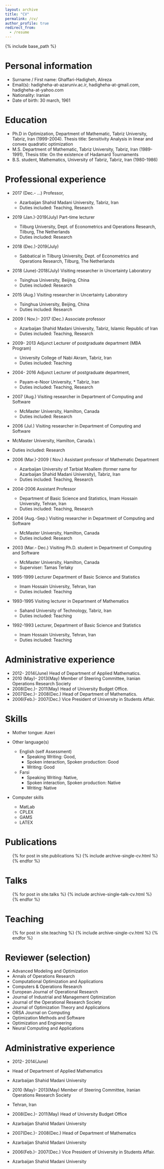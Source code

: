 ```yaml
---
layout: archive
title: "CV"
permalink: /cv/
author_profile: true
redirect_from:
  - /resume
---
```


{% include base_path %}

Personal information
======
* Surname / First name: Ghaffari-Hadigheh, Alireza
* Email(s): hadigheha-at-azaruniv.ac.ir, hadigheha-at-gmail.com, hadigheha-at-yahoo.com
* Nationality: Iranian
* Date of birth: 30 march, 1961

Education
======
* Ph.D in Optimization, Department of Mathematic, Tabriz University, Tabriz, Iran (1999-2004). Thesis title: Sensitivity Analysis in linear and convex quadratic optimization
* M.S. Department of Mathematic, Tabriz University, Tabriz, Iran (1989-1991), Thesis title: On the existence of Hadamard Tournaments
* B.S. student, Mathematics, University of Tabriz, Tabriz, Iran (1980-1986)

Professional experience
======
* 2017 (Dec.- ...) Professor, 
  * Azarbaijan Shahid Madani University, Tabriz, Iran 
  * Duties included: Teaching, Research

* 2019 (Jan.)-2019(July) Part-time lecturer
  * Tilburg University, Dept. of Econometrics and Operations Research, Tilburg, The Netherlands
  * Duties included: Research
  
* 2018 (Dec.)-2019(July) 
  * Sabbatical in Tilburg University, Dept. of Econometrics and Operations Research, Tilburg, The Netherlands

* 2018 (June)-2018(July) Visiting researcher in Uncertainty Laboratory 
  * Tsinghua University, Beijing, China
  * Duties included: Research


* 2015 (Aug.) Visiting researcher in Uncertainty Laboratory
  * Tsinghua University, Beijing, China
  * Duties included: Research

* 2009 ( Nov.)- 2017 (Dec.) Associate professor
  * Azarbaijan Shahid Madani University, Tabriz, Islamic Republic of Iran
  * Duties included: Teaching, Research


* 2009- 2013 Adjunct Lecturer of postgraduate department (MBA Program)
  * University College of Nabi Akram, Tabriz, Iran
  * Duties included: Teaching


* 2004- 2016  Adjunct Lecturer of postgraduate department, 
  * Payam-e-Noor University, * Tabriz, Iran
  * Duties included: Teaching, Research


* 2007 (Aug.) Visiting researcher in Department of Computing and Software  
  * McMaster University, Hamilton, Canada
  * Duties included:  Research


* 2006 (Jul.) Visiting researcher in Department of Computing and Software
 * McMaster University,  Hamilton, Canada.\
  * Duties included: Research


* 2006 (Mar.)-2009 ( Nov.) Assistant professor of Mathematic Department
  * Azarbaijan University of Tarbiat Moallem (former name for Azarbaijan Shahid Madani University),  Tabriz, Iran
  * Duties included: Teaching, Research


* 2004-2006 Assistant Professor
  * Department of Basic Science and Statistics, Imam Hossain University, Tehran, Iran
  * Duties included: Teaching, Research


* 2004 (Aug.-Sep.) Visiting researcher in Department of Computing and Software
  * McMaster University, Hamilton, Canada
  * Duties included: Research


* 2003 (Mar.- Dec.) Visiting Ph.D. student in Department of Computing and Software
  * McMaster University, Hamilton, Canada
  * Superviser: Tamas Terlaky

* 1995-1999 Lecturer Department of Basic Science and Statistics
  * Imam Hossain University,  Tehran, Iran
  * Duties included: Teaching


* 1993-1995 Visiting lecturer in Department of Mathematics
  * Sahand University of Technology, Tabriz, Iran
  * Duties included: Teaching


* 1992-1993 Lecturer, Department of Basic Science and Statistics
  * Imam Hossain University, Tehran, Iran
  * Duties included: Teaching
  
  
Administrative experience
======

* 2012- 2014(June) Head of Department of Applied Mathematics.
* 2010 (May)- 2013(May) Member of Steering Committee, Iranian Operations Research Society
* 2008(Dec.)- 2011(May) Head of University Budget Office.
* 2007(Dec.)- 2008(Dec.) Head of Department of Mathematics.
* 2006(Feb.)- 2007(Dec.) Vice President of University in Students Affair.

Skills
======
* Mother tongue: Azeri
* Other language(s)
  * English (self Assessment)
     * Speaking Writing: Good, 
     * Spoken interaction, Spoken production: Good
     * Writing: Good
  * Farsi 
     * Speaking Writing: Native, 
     * Spoken interaction, Spoken production: Native
     * Writing: Native 

* Computer skills
   * MatLab
   * CPLEX
   * GAMS
   * LATEX
 
Publications
======
  <ul>{% for post in site.publications %}
    {% include archive-single-cv.html %}
  {% endfor %}</ul>
  
Talks
======
  <ul>{% for post in site.talks %}
    {% include archive-single-talk-cv.html %}
  {% endfor %}</ul>
  
Teaching
======
  <ul>{% for post in site.teaching %}
    {% include archive-single-cv.html %}
  {% endfor %}</ul>
  
Reviewer (selection)
======
- Advanced Modeling and Optimization
- Annals of Operations Research
- Computational Optimization and Applications
- Computers & Operations Research 
- European Journal of Operational Research
- Journal of Industrial and Management Optimization
- Journal of the Operational Research Society
- Journal of Optimization Theory and Applications 
- ORSA Journal on Computing
- Optimization Methods and Software
- Optimization and Engineering
- Neural Computing and Applications 

Administrative experience
======
* 2012- 2014(June)
 * Head of Department of Applied Mathematics
 * Azarbaijan Shahid Madani University

* 2010 (May)- 2013(May) Member of Steering Committee, Iranian Operations Research Society
 * Tehran, Iran

* 2008(Dec.)- 2011(May) Head of University Budget Office
 * Azarbaijan Shahid Madani University

* 2007(Dec.)- 2008(Dec.) Head of Department of Mathematics
 * Azarbaijan Shahid Madani University

* 2006(Feb.)- 2007(Dec.) Vice President of University in Students Affair.
 * Azarbaijan Shahid Madani University